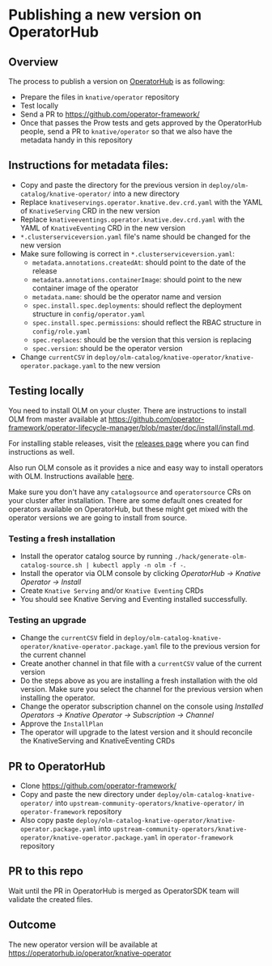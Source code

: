 # Publishing a new version on OperatorHub

## Overview

The process to publish a version on [OperatorHub](https://operatorhub.io/) is as
following:

- Prepare the files in `knative/operator` repository
- Test locally
- Send a PR to https://github.com/operator-framework/
- Once that passes the Prow tests and gets approved by the OperatorHub people,
  send a PR to `knative/operator` so that we also have the metadata handy in
  this repository

## Instructions for metadata files:

- Copy and paste the directory for the previous version in
  `deploy/olm-catalog/knative-operator/` into a new directory
- Replace `knativeservings.operator.knative.dev.crd.yaml` with the YAML of
  `KnativeServing` CRD in the new version
- Replace `knativeeventings.operator.knative.dev.crd.yaml` with the YAML of
  `KnativeEventing` CRD in the new version
- `*.clusterserviceversion.yaml` file's name should be changed for the new
  version
- Make sure following is correct in `*.clusterserviceversion.yaml`:
  - `metadata.annotations.createdAt`: should point to the date of the release
  - `metadata.annotations.containerImage`: should point to the new container
    image of the operator
  - `metadata.name`: should be the operator name and version
  - `spec.install.spec.deployments`: should reflect the deployment structure in
    `config/operator.yaml`
  - `spec.install.spec.permissions`: should reflect the RBAC structure in
    `config/role.yaml`
  - `spec.replaces`: should be the version that this version is replacing
  - `spec.version`: should be the operator version
- Change `currentCSV` in
  `deploy/olm-catalog/knative-operator/knative-operator.package.yaml` to the new
  version

## Testing locally

You need to install OLM on your cluster. There are instructions to install OLM
from master available at
<https://github.com/operator-framework/operator-lifecycle-manager/blob/master/doc/install/install.md>.

For installing stable releases, visit the
[releases page](https://github.com/operator-framework/operator-lifecycle-manager/releases)
where you can find instructions as well.

Also run OLM console as it provides a nice and easy way to install operators
with OLM. Instructions available
[here](https://github.com/operator-framework/operator-lifecycle-manager#user-interface).

Make sure you don't have any `catalogsource` and `operatorsource` CRs on your
cluster after installation. There are some default ones created for operators
available on OperatorHub, but these might get mixed with the operator versions
we are going to install from source.

### Testing a fresh installation

- Install the operator catalog source by running
  `./hack/generate-olm-catalog-source.sh | kubectl apply -n olm -f -`.
- Install the operator via OLM console by clicking _OperatorHub -> Knative
  Operator -> Install_
- Create `Knative Serving` and/or `Knative Eventing` CRDs
- You should see Knative Serving and Eventing installed successfully.

### Testing an upgrade

- Change the `currentCSV` field in
  `deploy/olm-catalog-knative-operator/knative-operator.package.yaml` file to
  the previous version for the current channel
- Create another channel in that file with a `currentCSV` value of the current
  version
- Do the steps above as you are installing a fresh installation with the old
  version. Make sure you select the channel for the previous version when
  installing the operator.
- Change the operator subscription channel on the console using _Installed
  Operators -> Knative Operator -> Subscription -> Channel_
- Approve the `InstallPlan`
- The operator will upgrade to the latest version and it should reconcile the
  KnativeServing and KnativeEventing CRDs

## PR to OperatorHub

- Clone https://github.com/operator-framework/
- Copy and paste the new directory under `deploy/olm-catalog-knative-operator/`
  into `upstream-community-operators/knative-operator/` in `operator-framework`
  repository
- Also copy paste
  `deploy/olm-catalog-knative-operator/knative-operator.package.yaml` into
  `upstream-community-operators/knative-operator/knative-operator.package.yaml`
  in `operator-framework` repository

## PR to this repo

Wait until the PR in OperatorHub is merged as OperatorSDK team will validate the
created files.

## Outcome

The new operator version will be available at
https://operatorhub.io/operator/knative-operator
